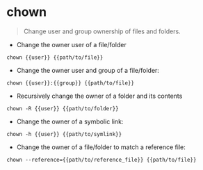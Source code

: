 # chown

> Change user and group ownership of files and folders.

- Change the owner user of a file/folder

`chown {{user}} {{path/to/file}}`

- Change the owner user and group of a file/folder:

`chown {{user}}:{{group}} {{path/to/file}}`

- Recursively change the owner of a folder and its contents

`chown -R {{user}} {{path/to/folder}}`

- Change the owner of a symbolic link:

`chown -h {{user}} {{path/to/symlink}}`

- Change the owner of a file/folder to match a reference file:

`chown --reference={{path/to/reference_file}} {{path/to/file}}`
